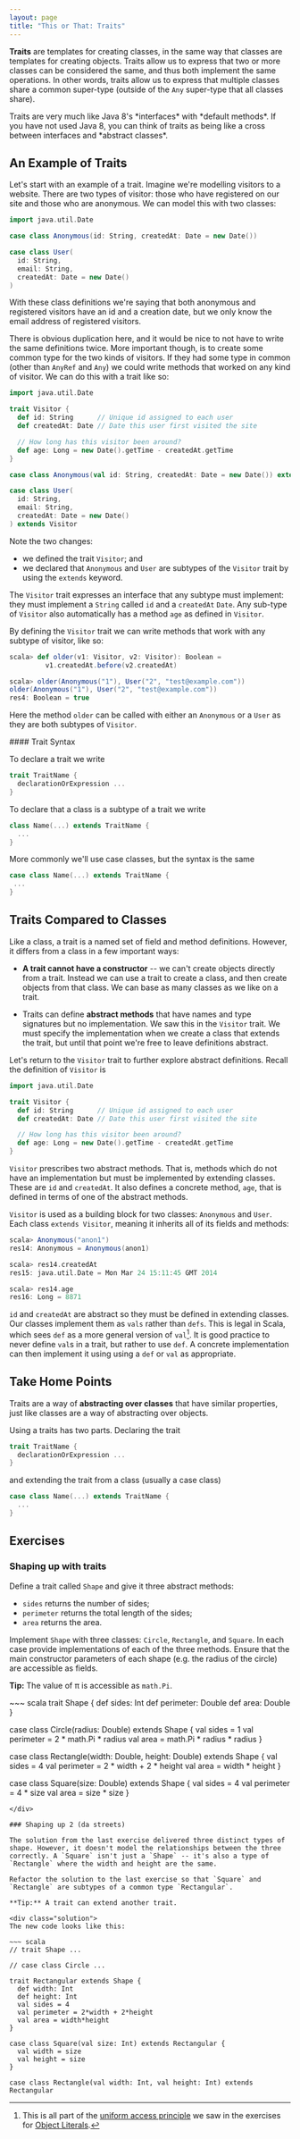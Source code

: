 ```yaml
---
layout: page
title: "This or That: Traits"
---
```


**Traits** are templates for creating classes, in the same way that classes are templates for creating objects. Traits allow us to express that two or more classes can be considered the same, and thus both implement the same operations. In other words, traits allow us to express that multiple classes share a common super-type (outside of the `Any` super-type that all classes share).

<div class="java-tip">
Traits are very much like Java 8's *interfaces* with *default methods*. If you have not used Java 8, you can think of traits as being like a cross between interfaces and *abstract classes*.
</div>


## An Example of Traits

Let's start with an example of a trait. Imagine we're modelling visitors to a website. There are two types of visitor: those who have registered on our site and those who are anonymous. We can model this with two classes:

~~~ scala
import java.util.Date

case class Anonymous(id: String, createdAt: Date = new Date())

case class User(
  id: String,
  email: String,
  createdAt: Date = new Date()
)
~~~

With these class definitions we're saying that both anonymous and registered visitors have an id and a creation date, but we only know the email address of registered visitors.

There is obvious duplication here, and it would be nice to not have to write the same definitions twice. More important though, is to create some common type for the two kinds of visitors. If they had some type in common (other than `AnyRef` and `Any`) we could write methods that worked on any kind of visitor. We can do this with a trait like so:

~~~ scala
import java.util.Date

trait Visitor {
  def id: String      // Unique id assigned to each user
  def createdAt: Date // Date this user first visited the site

  // How long has this visitor been around?
  def age: Long = new Date().getTime - createdAt.getTime
}

case class Anonymous(val id: String, createdAt: Date = new Date()) extends Visitor

case class User(
  id: String,
  email: String,
  createdAt: Date = new Date()
) extends Visitor
~~~

Note the two changes:

- we defined the trait `Visitor`; and
- we declared that `Anonymous` and `User` are subtypes of the `Visitor` trait by using the `extends` keyword.

The `Visitor` trait expresses an interface that any subtype must implement: they must implement a `String` called `id` and a `createdAt` `Date`. Any sub-type of `Visitor` also automatically has a method `age` as defined in `Visitor`.

By defining the `Visitor` trait we can write methods that work with any subtype of visitor, like so:

~~~ scala
scala> def older(v1: Visitor, v2: Visitor): Boolean =
         v1.createdAt.before(v2.createdAt)

scala> older(Anonymous("1"), User("2", "test@example.com"))
older(Anonymous("1"), User("2", "test@example.com"))
res4: Boolean = true
~~~

Here the method `older` can be called with either an `Anonymous` or a `User` as they are both subtypes of `Visitor`.

<div class="callout callout-info">
#### Trait Syntax

To declare a trait we write

~~~ scala
trait TraitName {
  declarationOrExpression ...
}
~~~

To declare that a class is a subtype of a trait we write

~~~ scala
class Name(...) extends TraitName {
  ...
}
~~~

More commonly we'll use case classes, but the syntax is the same

~~~ scala
case class Name(...) extends TraitName {
 ...
}
~~~
</div>

## Traits Compared to Classes

Like a class, a trait is a named set of field and method definitions. However, it differs from a class in a few important ways:

 - **A trait cannot have a constructor** -- we can't create objects directly from a trait. Instead we can use a trait to create a class, and then create objects from that class. We can base as many classes as we like on a trait.

 - Traits can define **abstract methods** that have names and type signatures but no implementation. We saw this in the `Visitor` trait. We must specify the implementation when we create a class that extends the trait, but until that point we're free to leave definitions abstract.

Let's return to the `Visitor` trait to further explore abstract definitions. Recall the definition of `Visitor` is

~~~ scala
import java.util.Date

trait Visitor {
  def id: String      // Unique id assigned to each user
  def createdAt: Date // Date this user first visited the site

  // How long has this visitor been around?
  def age: Long = new Date().getTime - createdAt.getTime
}
~~~

`Visitor` prescribes two abstract methods. That is, methods which do not have an implementation but must be implemented by extending classes. These are `id` and `createdAt`. It also defines a concrete method, `age`, that is defined in terms of one of the abstract methods.

`Visitor` is used as a building block for two classes: `Anonymous` and `User`. Each class `extends Visitor`, meaning it inherits all of its fields and methods:

~~~ scala
scala> Anonymous("anon1")
res14: Anonymous = Anonymous(anon1)

scala> res14.createdAt
res15: java.util.Date = Mon Mar 24 15:11:45 GMT 2014

scala> res14.age
res16: Long = 8871
~~~

`id` and `createdAt` are abstract so they must be defined in extending classes. Our classes implement them as `vals` rather than `defs`. This is legal in Scala, which sees `def` as a more general version of `val`[^uap]. It is good practice to never define `val`s in a trait, but rather to use `def`. A concrete implementation can then implement it using using a `def` or `val` as appropriate.

[^uap]: This is all part of the [uniform access principle] we saw in the exercises for [Object Literals](object-literals.html).

[uniform access principle]: http://en.wikipedia.org/wiki/Uniform_access_principle

## Take Home Points

Traits are a way of **abstracting over classes** that have similar properties, just like classes are a way of abstracting over objects.

Using a traits has two parts. Declaring the trait

~~~ scala
trait TraitName {
  declarationOrExpression ...
}
~~~

and extending the trait from a class (usually a case class)

~~~ scala
case class Name(...) extends TraitName {
  ...
}
~~~

## Exercises

### Shaping up with traits

Define a trait called `Shape` and give it three abstract methods:

 - `sides` returns the number of sides;
 - `perimeter` returns the total length of the sides;
 - `area` returns the area.

Implement `Shape` with three classes: `Circle`, `Rectangle`, and `Square`. In each case provide implementations of each of the three methods. Ensure that the main constructor parameters of each shape (e.g. the radius of the circle) are accessible as fields.

**Tip:** The value of &pi; is accessible as `math.Pi`.

<div class="solution">
~~~ scala
trait Shape {
  def sides: Int
  def perimeter: Double
  def area: Double
}

case class Circle(radius: Double) extends Shape {
  val sides = 1
  val perimeter = 2 * math.Pi * radius
  val area = math.Pi * radius * radius
}

case class Rectangle(width: Double, height: Double) extends Shape {
  val sides = 4
  val perimeter = 2 * width + 2 * height
  val area = width * height
}

case class Square(size: Double) extends Shape {
  val sides = 4
  val perimeter = 4 * size
  val area = size * size
}
~~~
</div>

### Shaping up 2 (da streets)

The solution from the last exercise delivered three distinct types of shape. However, it doesn't model the relationships between the three correctly. A `Square` isn't just a `Shape` -- it's also a type of `Rectangle` where the width and height are the same.

Refactor the solution to the last exercise so that `Square` and `Rectangle` are subtypes of a common type `Rectangular`.

**Tip:** A trait can extend another trait.

<div class="solution">
The new code looks like this:

~~~ scala
// trait Shape ...

// case class Circle ...

trait Rectangular extends Shape {
  def width: Int
  def height: Int
  val sides = 4
  val perimeter = 2*width + 2*height
  val area = width*height
}

case class Square(val size: Int) extends Rectangular {
  val width = size
  val height = size
}

case class Rectangle(val width: Int, val height: Int) extends Rectangular
~~~
</div>
